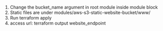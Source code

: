 1. Change the bucket_name argument in root module inside module block
2. Static files are under modules/aws-s3-static-website-bucket/www/
3. Run terraform apply
4. access url: terraform output website_endpoint
